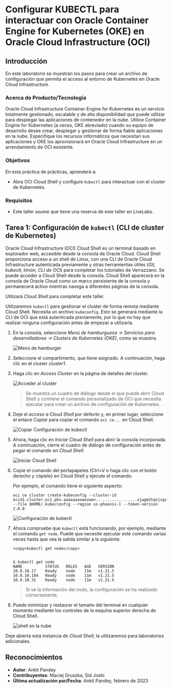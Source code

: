 # Configurar KUBECTL para interactuar con Oracle Container Engine for Kubernetes (OKE) en Oracle Cloud Infrastructure (OCI)

## Introducción

En este laboratorio se muestran los pasos para crear un archivo de configuración que permita el acceso al entorno de Kubernetes en Oracle Cloud Infrastructure.

### Acerca de Producto/Tecnología

Oracle Cloud Infrastructure Container Engine for Kubernetes es un servicio totalmente gestionado, escalable y de alta disponibilidad que puede utilizar para desplegar las aplicaciones de contenedor en la nube. Utilice Container Engine for Kubernetes (a veces, OKE abreviado) cuando su equipo de desarrollo desee crear, desplegar y gestionar de forma fiable aplicaciones en la nube. Especifique los recursos informáticos que necesitan sus aplicaciones y OKE los aprovisionará en Oracle Cloud Infrastructure en un arrendamiento de OCI existente.

### Objetivos

En esta práctica de prácticas, aprenderá a:

*   Abra OCI Cloud Shell y configure `kubectl` para interactuar con el cluster de Kubernetes.

### Requisitos

*   Este taller asume que tiene una reserva de este taller en LiveLabs.

## Tarea 1: Configuración de `kubectl` (CLI de cluster de Kubernetes)

Oracle Cloud Infrastructure (OCI) Cloud Shell es un terminal basado en explorador web, accesible desde la consola de Oracle Cloud. Cloud Shell proporciona acceso a un shell de Linux, con una CLI de Oracle Cloud Infrastructure autenticada previamente y otras herramientas útiles (_Git, kubectl, timón, CLI de OCI_) para completar los tutoriales de Verrazzano. Se puede acceder a Cloud Shell desde la consola. Cloud Shell aparecerá en la consola de Oracle Cloud como un marco persistente de la consola y permanecerá activo mientras navega a diferentes páginas de la consola.

Utilizará _Cloud Shell_ para completar este taller.

Utilizaremos `kubectl` para gestionar el cluster de forma remota mediante Cloud Shell. Necesita un archivo `kubeconfig`. Esto se generará mediante la CLI de OCI que está autenticada previamente, por lo que no hay que realizar ninguna configuración antes de empezar a utilizarla.

1.  En la consola, seleccione _Menú de hamburguesa -> Servicios para desarrolladores -> Clusters de Kubernetes (OKE)_, como se muestra.
    
    ![Menú de hamburger](../setup-oke-ocishell/images/hamburgermenu.png " ")
    
2.  Seleccione el compartimento, que tiene asignado. A continuación, haga clic en el cluster _cluster1_.
    
3.  Haga clic en _Access Cluster_ en la página de detalles del cluster.
    
    ![Acceder al cluster](../setup-oke-ocishell/images/accesscluster.png " ")
    
    > Se muestra un cuadro de diálogo desde el que puede abrir Cloud Shell y contiene el comando personalizado de OCI que necesita ejecutar para crear un archivo de configuración de Kubernetes.
    
4.  Deje el _acceso a Cloud Shell_ por defecto y, en primer lugar, seleccione el enlace _Copiar_ para copiar el comando `oci ce...` en Cloud Shell.
    
    ![Copiar Configuración de kubectl](../setup-oke-ocishell/images/copyconfig.png " ")
    
5.  Ahora, haga clic en _Iniciar Cloud Shell_ para abrir la consola incorporada. A continuación, cierre el cuadro de diálogo de configuración antes de pegar el comando en _Cloud Shell_.
    
    ![Iniciar Cloud Shell](../setup-oke-ocishell/images/launchcloudshell.png " ")
    
6.  Copie el comando del portapapeles (Ctrl+V o haga clic con el botón derecho y cópielo) en Cloud Shell y ejecute el comando.
    
    Por ejemplo, el comando tiene el siguiente aspecto:
    
        oci ce cluster create-kubeconfig --cluster-id ocid1.cluster.oc1.phx.aaaaaaaaaezwen..................zjwgm2tqnjvgc2dey3emnsd --file $HOME/.kube/config --region us-phoenix-1 --token-version 2.0.0
        
    
    ![Configuración de kubectl](../setup-oke-ocishell/images/kubeconfig.png " ")
    
7.  Ahora compruebe que `kubectl` está funcionando, por ejemplo, mediante el comando `get node`. Puede que necesite ejecutar este comando varias veces hasta que vea la salida similar a la siguiente.
    
        <copy>kubectl get node</copy>
        
    
        $ kubectl get node
        NAME          STATUS   ROLES   AGE   VERSION
        10.0.10.17    Ready    node    11m   v1.21.5
        10.0.10.184   Ready    node    11m   v1.21.5
        10.0.10.31    Ready    node    11m   v1.21.5
        
    
    > Si ve la información del nodo, la configuración se ha realizado correctamente.
    
8.  Puede minimizar y restaurar el tamaño del terminal en cualquier momento mediante los controles de la esquina superior derecha de Cloud Shell.
    
    ![shell en la nube](../setup-oke-ocishell/images/cloudshell.png " ")
    

Deje abierta esta instancia de _Cloud Shell_; la utilizaremos para laboratorios adicionales.

## Reconocimientos

*   **Autor**: Ankit Pandey
*   **Contribuyentes**: Maciej Gruszka, Sid Joshi
*   **Última actualización por/Fecha**: Ankit Pandey, febrero de 2023